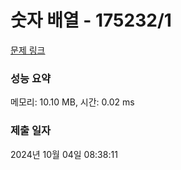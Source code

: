 # 숫자 배열 - 175232/1 

[문제 링크](https://level.goorm.io/exam/175232/%EC%88%AB%EC%9E%90-%EB%B0%B0%EC%97%B4/quiz/1) 

### 성능 요약

메모리: 10.10 MB, 시간: 0.02 ms

### 제출 일자

2024년 10월 04일 08:38:11

